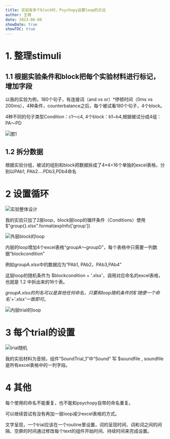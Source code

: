 ```yaml
---
title: 实验有多个block时，Psychopy设置loop的方法
author: 王萌
date: 2023-06-08
showDate: true 
showTOC: true
---
```


# 1. 整理stimuli

## 1.1 根据实验条件和block把每个实验材料进行标记，增加字段

以我的实验为例，180个句子，有连接词（and vs or）*停顿时间（0ms vs 200ms），4种条件，counterbalance之后，每个被试看180个句子，4个block。 

4种不同的句子类型Condition：c1～c4, 4个block：b1~b4,根据被试分成4组：PA～PD

![图1](../Supporting_Information/2023-06-08-WM1-pic1.png)

## 1.2 拆分数据

根据实验分组，被试的组别和block把数据拆成了4*4=16个单独的excel表格，分别以PAb1, PAb2....PDb3,PDb4命名

# 2 设置循环

![实验整体设计](../Supporting_Information/2023-06-08-WM1-pic2.png)

我的实验只加了2层loop，block层loop的循环条件（Conditions）使用 $"group{}.xlsx".format(expInfo['group']) 

![外层block的loop](../Supporting_Information/2023-06-08-WM1-pic3.png)

内层的loop增加4个excel表格“groupA～groupD”，每个表格中只需要一列数据“blockcondition”

例如groupA.xlsx中的数据应为“PAb1, PAb2，PAb3,PAb4”

这层loop的随机条件为 $blockcondition + '.xlsx'，调用对应命名的excel表格，也就是 1.2 中拆出来的16个表。

*groupA.xlsx的列名可以是其他任何命名，只要和loop随机条件的$'随便一个命名'+'.xlsx'一致即可*。

![内层trial的loop](../Supporting_Information/2023-06-08-WM1-pic4.png)

# 3 每个trial的设置

![trial随机](../Supporting_Information/2023-06-08-WM1-pic5.png)

我的实验材料为音频，组件“SoundTrial_1”中“Sound” 写 $soundfile , soundfile是所有excel表格中的一列字段。

# 4 其他

每个使用的命名不能重复，也不能和psychopy自带的命名重复。

可以继续尝试有没有再加一层loop减少excel表格的方式。

文字呈现，一个trial应该在一个routine里设置，词的呈现时间、词和词之间的间隔、空屏的时间通过修改每个text的组件开始时间、持续时间来完成设置。



